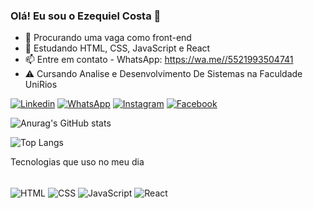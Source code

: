 ### Olá! Eu sou o Ezequiel Costa 👋

- 🔭 Procurando uma vaga como front-end
- 🌱 Estudando HTML, CSS, JavaScript e React
- 📫 Entre em contato - WhatsApp: https://wa.me//5521993504741
- ⚠  Cursando Analise e Desenvolvimento De Sistemas na Faculdade UniRios

 [![Linkedin](https://img.shields.io/badge/LinkedIn-0077B5?style=for-the-badge&logo=linkedin&logoColor=white)](https://www.linkedin.com/in/quiiel-costa/) [![WhatsApp](https://img.shields.io/badge/WhatsApp-25D366?style=for-the-badge&logo=whatsapp&logoColor=white)](https://wa.me//5521993504741) [![Instagram](https://img.shields.io/badge/Instagram-E4405F?style=for-the-badge&logo=instagram&logoColor=white)](https://www.instagram.com/quiiel_costa/) [![Facebook](https://img.shields.io/badge/Facebook-1877F2?style=for-the-badge&logo=facebook&logoColor=white)](https://www.facebook.com/ezequiel.costa.792740/)

![Anurag's GitHub stats](https://github-readme-stats.vercel.app/api?username=quiel-costa&show_icons=true&theme=dark)

![Top Langs](https://github-readme-stats.vercel.app/api/top-langs/?username=quiel-costa&size_weight=0.5&count_weight=0.5)

Tecnologias que uso no meu dia 
<div style = "display: incline_block"><br/>
  <img align = "center" alt = "HTML" src = "https://img.shields.io/badge/HTML-239120?style=for-the-badge&logo=html5&logoColor=white"/>
  <img align = "center" alt = "CSS" src = "https://img.shields.io/badge/CSS3-1572B6?style=for-the-badge&logo=css3&logoColor=white"/>
  <img align = "center" alt = "JavaScript" src = "https://img.shields.io/badge/JavaScript-323330?style=for-the-badge&logo=javascript&logoColor=F7DF1E"/>
  <img align = "center" alt = "React" src = "https://img.shields.io/badge/React-20232A?style=for-the-badge&logo=react&logoColor=61DAFB"/>
</div> <br/>

